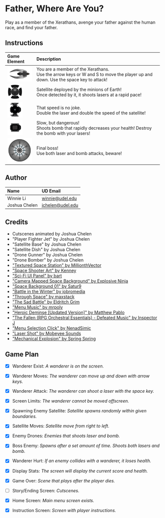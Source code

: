 # Father, Where Are You?

Play as a member of the Xerathans, avenge your father against the human race, and find your father. 

## Instructions

| Game Element                            | Description                                                               |
|:----------------------------------------|:--------------------------------------------------------------------------|
| <img src="art/player/Player Fighter Jet.png" height="50"> | You are a member of the Xerathans. <br/> Use the arrow keys or W and S to move the player up and down. Use the space key to attack!               |
| <img src="art/enemies/combined satellite.png" height="50"> | Satellite deployed by the minions of Earth! <br/> Once detected by it, it shoots lasers at a rapid pace! 
| <img src="art/enemies/Drone Gunner.png" height="50">  | That speed is no joke. <br/> Double the laser and double the speed of the satellite! |
| <img src="art/enemies/Drone Bomber.png" height="50">  | Slow, but dangerous! <br/> Shoots bomb that rapidly decreases your health! Destroy the bomb with your lasers! |
| <img src="assets/SS1.png" height="80">   | Final boss! <br/> Use both laser and bomb attacks, beware!                          |

## Author 
| Name                  | UD Email               |
|:----------------------|:-----------------------|
| Winnie Li             | winnie@udel.edu        |
| Joshua Chelen         | jchelen@udel.edu       |

## Credits 
- Cutscenes animated by Joshua Chelen 
- "Player Fighter Jet" by Joshua Chelen 
- "Satellite Base" by Joshua Chelen 
- "Satellite Dish" by Joshua Chelen
- "Drone Gunner" by Joshua Chelen
- "Drone Bomber" by Joshua Chelen
- ["Textured Space Station" by MillionthVector](https://opengameart.org/content/textured-space-station)
- ["Space Shooter Art" by Kenney](https://opengameart.org/content/space-shooter-art)
- ["Sci-Fi UI Panel" by bart](https://opengameart.org/content/sci-fi-ui-panel)
- ["Camera Mapped Space Background" by Explosive Ninja](https://opengameart.org/content/camera-mapped-space-background)
- ["Space Background 01" by Satur9](https://opengameart.org/content/space-background-01)
- ["Battle in the Winter" by jobromedia](https://opengameart.org/content/battle-in-the-winter)
- ["Through Space" by maxstack](https://opengameart.org/content/through-space)
- ["The Sad Battle" by Eldritch Grim](https://opengameart.org/content/the-sad-battle)
- ["Menu Music" by mrpoly](https://opengameart.org/content/menu-music)
- ["Heroic Deminse [Updated Version]" by Matthew Pablo](https://opengameart.org/content/heroic-demise-updated-version)
- ["The Fallen (RPG Orchestral Essentials) - Defeated Music" by Inspector J](https://opengameart.org/content/the-fallen-rpg-orchestral-essentials-defeated-music)
- ["Menu Selection Click" by NenadSimic](https://opengameart.org/content/menu-selection-click)
- ["Laser Shot" by Mobeyee Sounds](https://opengameart.org/content/laser-shot-0)
- ["Mechanical Explosion" by Spring Spring](https://opengameart.org/content/mechanical-explosion)


## Game Plan 

- [X] Wanderer Exist: *A wanderer is on the screen.*
- [X] Wanderer Moves: *The wanderer can move up and down with arrow keys.*
- [X] Wanderer Attack: *The wanderer can shoot a laser with the space key.*
- [X] Screen Limits: *The wanderer cannot be moved offscreen.*
- [X] Spawning Enemy Satellite: *Satellite spawns randomly within given boundaries.*
- [X] Satellite Moves: *Satellite move from right to left.*
- [X] Enemy Drones: *Enemies that shoots laser and bomb.*
- [X] Boss Enemy: *Spawns after a set amount of time. Shoots both lasers and bomb.*
- [X] Wanderer Hurt: *If an enemy collides with a wanderer, it loses health.*
- [X] Display Stats: *The screen will display the current score and health.* 
- [X] Game Over: *Scene that plays after the player dies.* 
- [ ] Story/Ending Screen: *Cutscenes.*
- [X] Home Screen: *Main menu screen exists.*
- [X] Instruction Screen: *Screen with player instructions.*


